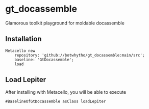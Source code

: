 # gt_docassemble
Glamorous toolkit playground for moldable docassemble
## Installation```Metacello new	repository: 'github://botwhytho/gt_docassemble:main/src';	baseline: 'GtDocassemble';	load```## Load Lepiter				After installing with Metacello, you will be able to execute```#BaselineOfGtDocassemble asClass loadLepiter```